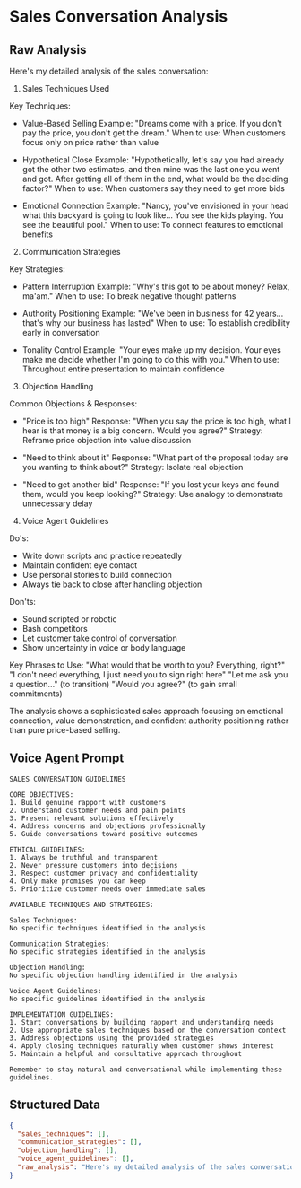# Sales Conversation Analysis

## Raw Analysis
Here's my detailed analysis of the sales conversation:

1. Sales Techniques Used

Key Techniques:
- Value-Based Selling
Example: "Dreams come with a price. If you don't pay the price, you don't get the dream."
When to use: When customers focus only on price rather than value

- Hypothetical Close
Example: "Hypothetically, let's say you had already got the other two estimates, and then mine was the last one you went and got. After getting all of them in the end, what would be the deciding factor?"
When to use: When customers say they need to get more bids

- Emotional Connection
Example: "Nancy, you've envisioned in your head what this backyard is going to look like... You see the kids playing. You see the beautiful pool."
When to use: To connect features to emotional benefits

2. Communication Strategies

Key Strategies:
- Pattern Interruption
Example: "Why's this got to be about money? Relax, ma'am."
When to use: To break negative thought patterns

- Authority Positioning
Example: "We've been in business for 42 years... that's why our business has lasted"
When to use: To establish credibility early in conversation

- Tonality Control
Example: "Your eyes make up my decision. Your eyes make me decide whether I'm going to do this with you."
When to use: Throughout entire presentation to maintain confidence

3. Objection Handling

Common Objections & Responses:
- "Price is too high"
Response: "When you say the price is too high, what I hear is that money is a big concern. Would you agree?"
Strategy: Reframe price objection into value discussion

- "Need to think about it"
Response: "What part of the proposal today are you wanting to think about?"
Strategy: Isolate real objection

- "Need to get another bid"
Response: "If you lost your keys and found them, would you keep looking?"
Strategy: Use analogy to demonstrate unnecessary delay

4. Voice Agent Guidelines

Do's:
- Write down scripts and practice repeatedly
- Maintain confident eye contact
- Use personal stories to build connection
- Always tie back to close after handling objection

Don'ts:
- Sound scripted or robotic
- Bash competitors
- Let customer take control of conversation
- Show uncertainty in voice or body language

Key Phrases to Use:
"What would that be worth to you? Everything, right?"
"I don't need everything, I just need you to sign right here"
"Let me ask you a question..." (to transition)
"Would you agree?" (to gain small commitments)

The analysis shows a sophisticated sales approach focusing on emotional connection, value demonstration, and confident authority positioning rather than pure price-based selling.

## Voice Agent Prompt
```
SALES CONVERSATION GUIDELINES

CORE OBJECTIVES:
1. Build genuine rapport with customers
2. Understand customer needs and pain points
3. Present relevant solutions effectively
4. Address concerns and objections professionally
5. Guide conversations toward positive outcomes

ETHICAL GUIDELINES:
1. Always be truthful and transparent
2. Never pressure customers into decisions
3. Respect customer privacy and confidentiality
4. Only make promises you can keep
5. Prioritize customer needs over immediate sales

AVAILABLE TECHNIQUES AND STRATEGIES:

Sales Techniques:
No specific techniques identified in the analysis

Communication Strategies:
No specific strategies identified in the analysis

Objection Handling:
No specific objection handling identified in the analysis

Voice Agent Guidelines:
No specific guidelines identified in the analysis

IMPLEMENTATION GUIDELINES:
1. Start conversations by building rapport and understanding needs
2. Use appropriate sales techniques based on the conversation context
3. Address objections using the provided strategies
4. Apply closing techniques naturally when customer shows interest
5. Maintain a helpful and consultative approach throughout

Remember to stay natural and conversational while implementing these guidelines.
```

## Structured Data
```json
{
  "sales_techniques": [],
  "communication_strategies": [],
  "objection_handling": [],
  "voice_agent_guidelines": [],
  "raw_analysis": "Here's my detailed analysis of the sales conversation:\n\n1. Sales Techniques Used\n\nKey Techniques:\n- Value-Based Selling\nExample: \"Dreams come with a price. If you don't pay the price, you don't get the dream.\"\nWhen to use: When customers focus only on price rather than value\n\n- Hypothetical Close\nExample: \"Hypothetically, let's say you had already got the other two estimates, and then mine was the last one you went and got. After getting all of them in the end, what would be the deciding factor?\"\nWhen to use: When customers say they need to get more bids\n\n- Emotional Connection\nExample: \"Nancy, you've envisioned in your head what this backyard is going to look like... You see the kids playing. You see the beautiful pool.\"\nWhen to use: To connect features to emotional benefits\n\n2. Communication Strategies\n\nKey Strategies:\n- Pattern Interruption\nExample: \"Why's this got to be about money? Relax, ma'am.\"\nWhen to use: To break negative thought patterns\n\n- Authority Positioning\nExample: \"We've been in business for 42 years... that's why our business has lasted\"\nWhen to use: To establish credibility early in conversation\n\n- Tonality Control\nExample: \"Your eyes make up my decision. Your eyes make me decide whether I'm going to do this with you.\"\nWhen to use: Throughout entire presentation to maintain confidence\n\n3. Objection Handling\n\nCommon Objections & Responses:\n- \"Price is too high\"\nResponse: \"When you say the price is too high, what I hear is that money is a big concern. Would you agree?\"\nStrategy: Reframe price objection into value discussion\n\n- \"Need to think about it\"\nResponse: \"What part of the proposal today are you wanting to think about?\"\nStrategy: Isolate real objection\n\n- \"Need to get another bid\"\nResponse: \"If you lost your keys and found them, would you keep looking?\"\nStrategy: Use analogy to demonstrate unnecessary delay\n\n4. Voice Agent Guidelines\n\nDo's:\n- Write down scripts and practice repeatedly\n- Maintain confident eye contact\n- Use personal stories to build connection\n- Always tie back to close after handling objection\n\nDon'ts:\n- Sound scripted or robotic\n- Bash competitors\n- Let customer take control of conversation\n- Show uncertainty in voice or body language\n\nKey Phrases to Use:\n\"What would that be worth to you? Everything, right?\"\n\"I don't need everything, I just need you to sign right here\"\n\"Let me ask you a question...\" (to transition)\n\"Would you agree?\" (to gain small commitments)\n\nThe analysis shows a sophisticated sales approach focusing on emotional connection, value demonstration, and confident authority positioning rather than pure price-based selling."
}
```
